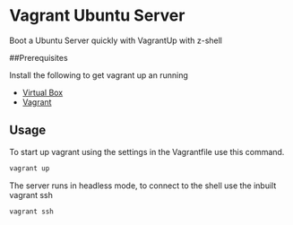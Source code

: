 # Vagrant Ubuntu Server

Boot a Ubuntu Server quickly with VagrantUp with z-shell

##Prerequisites

Install the following to get vagrant up an running

- [Virtual Box](https://www.virtualbox.org/)
- [Vagrant](http://www.vagrantup.com/)

## Usage

To start up vagrant using the settings in the Vagrantfile use this command.

``` bash
vagrant up
```

The server runs in headless mode, to connect to the shell use the inbuilt vagrant ssh
```bash
vagrant ssh
```
